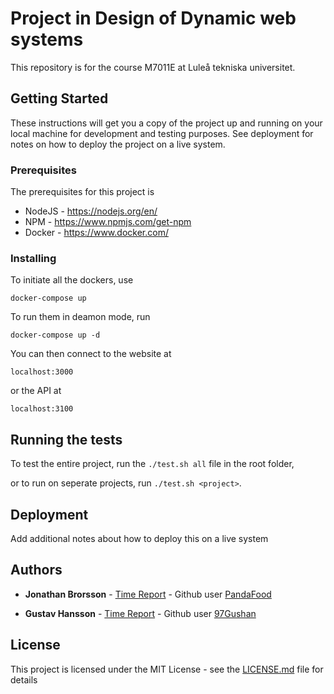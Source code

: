# Project in Design of Dynamic web systems

This repository is for the course M7011E at Luleå tekniska universitet.

## Getting Started

These instructions will get you a copy of the project up and running on your local machine for development and testing purposes. See deployment for notes on how to deploy the project on a live system.

### Prerequisites

The prerequisites for this project is
- NodeJS  - https://nodejs.org/en/
- NPM     - https://www.npmjs.com/get-npm
- Docker  - https://www.docker.com/


### Installing

To initiate all the dockers, use

```
docker-compose up
```

To run them in deamon mode, run
```
docker-compose up -d
```

You can then connect to the website at 
```
localhost:3000
```
or the API at
```
localhost:3100
```

## Running the tests

To test the entire project, run the `./test.sh all` file in the root folder, 

or to run on seperate projects, run `./test.sh <project>`.


## Deployment

Add additional notes about how to deploy this on a live system

## Authors

* **Jonathan Brorsson** - [Time Report](docs/TIMEREPORT_JONATHAN) - Github user [PandaFood](https://github.com/PandaFood)

* **Gustav Hansson** - [Time Report](docs/TIMEREPORT_GUSTAV) - Github user [97Gushan](https://github.com/97Gushan)

## License

This project is licensed under the MIT License - see the [LICENSE.md](LICENSE.md) file for details

